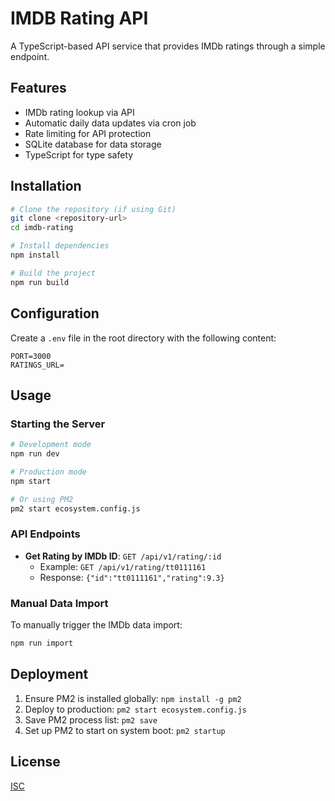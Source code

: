 # IMDB Rating API

A TypeScript-based API service that provides IMDb ratings through a simple endpoint.

## Features

- IMDb rating lookup via API
- Automatic daily data updates via cron job
- Rate limiting for API protection
- SQLite database for data storage
- TypeScript for type safety

## Installation

```bash
# Clone the repository (if using Git)
git clone <repository-url>
cd imdb-rating

# Install dependencies
npm install

# Build the project
npm run build
```

## Configuration

Create a `.env` file in the root directory with the following content:

```
PORT=3000
RATINGS_URL=
```

## Usage

### Starting the Server

```bash
# Development mode
npm run dev

# Production mode
npm start

# Or using PM2
pm2 start ecosystem.config.js
```

### API Endpoints

- **Get Rating by IMDb ID**: `GET /api/v1/rating/:id`
  - Example: `GET /api/v1/rating/tt0111161`
  - Response: `{"id":"tt0111161","rating":9.3}`

### Manual Data Import

To manually trigger the IMDb data import:

```bash
npm run import
```

## Deployment

1. Ensure PM2 is installed globally: `npm install -g pm2`
2. Deploy to production: `pm2 start ecosystem.config.js`
3. Save PM2 process list: `pm2 save`
4. Set up PM2 to start on system boot: `pm2 startup`

## License

[ISC](LICENSE)
